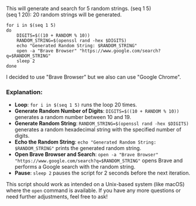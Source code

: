 This will generate and search for 5 random strings. (seq 1 5) 
<br>(seq 1 20): 20 random strings will be generated.

```sc
for i in $(seq 1 5) 
do
    DIGITS=$((10 + RANDOM % 10))
    RANDOM_STRING=$(openssl rand -hex $DIGITS)
    echo "Generated Random String: $RANDOM_STRING"
    open -a "Brave Browser" "https://www.google.com/search?q=$RANDOM_STRING"
    sleep 2
done
```

I decided to use "Brave Browser" but we also can use "Google Chrome".

### Explanation:

- **Loop**: `for i in $(seq 1 5)` runs the loop 20 times.
- **Generate Random Number of Digits**: `DIGITS=$((10 + RANDOM % 10))` generates a random number between 10 and 19.
- **Generate Random String**: `RANDOM_STRING=$(openssl rand -hex $DIGITS)` generates a random hexadecimal string with the specified number of digits.
- **Echo the Random String**: `echo "Generated Random String: $RANDOM_STRING"` prints the generated random string.
- **Open Brave Browser and Search**: `open -a "Brave Browser" "https://www.google.com/search?q=$RANDOM_STRING"` opens Brave and performs a Google search with the random string.
- **Pause**: `sleep 2` pauses the script for 2 seconds before the next iteration.

This script should work as intended on a Unix-based system (like macOS) where the `open` command is available. If you have any more questions or need further adjustments, feel free to ask!

